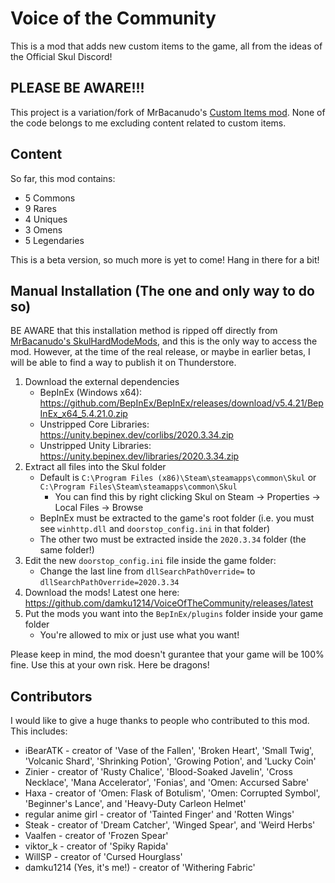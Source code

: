 # Voice of the Community
This is a mod that adds new custom items to the game, all from the ideas of the Official Skul Discord!

## PLEASE BE AWARE!!!
This project is a variation/fork of MrBacanudo's [Custom Items mod](https://github.com/MrBacanudo/SkulHardModeMods/tree/main/CustomItems).
None of the code belongs to me excluding content related to custom items.

## Content
So far, this mod contains:

* 5 Commons
* 9 Rares
* 4 Uniques
* 3 Omens
* 5 Legendaries

This is a beta version, so much more is yet to come! Hang in there for a bit!

## Manual Installation (The one and only way to do so)
BE AWARE that this installation method is ripped off directly from [MrBacanudo's SkulHardModeMods](https://github.com/MrBacanudo/SkulHardModeMods/tree/main),
and this is the only way to access the mod. However, at the time of the real release, or maybe in earlier betas, I will be able to find a way to publish it on Thunderstore.

1. Download the external dependencies
    * BepInEx (Windows x64): https://github.com/BepInEx/BepInEx/releases/download/v5.4.21/BepInEx_x64_5.4.21.0.zip
    * Unstripped Core Libraries: https://unity.bepinex.dev/corlibs/2020.3.34.zip
    * Unstripped Unity Libraries: https://unity.bepinex.dev/libraries/2020.3.34.zip
2. Extract all files into the Skul folder
    * Default is `C:\Program Files (x86)\Steam\steamapps\common\Skul` or `C:\Program Files\Steam\steamapps\common\Skul`
      * You can find this by right clicking Skul on Steam -> Properties -> Local Files -> Browse
    * BepInEx must be extracted to the game's root folder (i.e. you must see `winhttp.dll` and `doorstop_config.ini` in that folder)
    * The other two must be extracted inside the `2020.3.34` folder (the same folder!)
3. Edit the new `doorstop_config.ini` file inside the game folder:
    * Change the last line from `dllSearchPathOverride=` to `dllSearchPathOverride=2020.3.34`
4. Download the mods! Latest one here: https://github.com/damku1214/VoiceOfTheCommunity/releases/latest
5. Put the mods you want into the `BepInEx/plugins` folder inside your game folder
    * You're allowed to mix or just use what you want!

Please keep in mind, the mod doesn't gurantee that your game will be 100% fine.
Use this at your own risk. Here be dragons!

## Contributors
I would like to give a huge thanks to people who contributed to this mod. This includes:
* iBearATK - creator of 'Vase of the Fallen', 'Broken Heart', 'Small Twig', 'Volcanic Shard', 'Shrinking Potion', 'Growing Potion', and 'Lucky Coin'
* Zinier - creator of 'Rusty Chalice', 'Blood-Soaked Javelin', 'Cross Necklace', 'Mana Accelerator', 'Fonias', and 'Omen: Accursed Sabre'
* Haxa - creator of 'Omen: Flask of Botulism', 'Omen: Corrupted Symbol', 'Beginner's Lance', and 'Heavy-Duty Carleon Helmet'
* regular anime girl - creator of 'Tainted Finger' and 'Rotten Wings'
* Steak - creator of 'Dream Catcher', 'Winged Spear', and 'Weird Herbs'
* Vaalfen - creator of 'Frozen Spear'
* viktor_k - creator of 'Spiky Rapida'
* WillSP - creator of 'Cursed Hourglass'
* damku1214 (Yes, it's me!) - creator of 'Withering Fabric'
